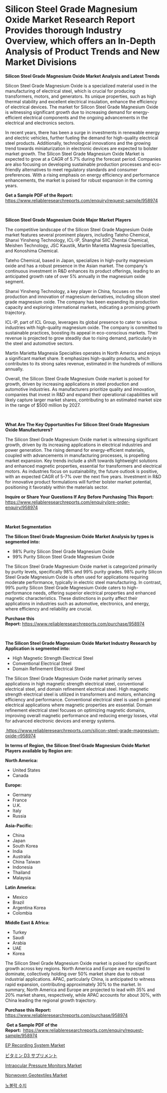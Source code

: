 <p><h1>Silicon Steel Grade Magnesium Oxide Market Research Report Provides thorough Industry Overview, which offers an In-Depth Analysis of Product Trends and New Market Divisions</h1></p><p><strong>Silicon Steel Grade Magnesium Oxide Market Analysis and Latest Trends</strong></p>
<p><p>Silicon Steel Grade Magnesium Oxide is a specialized material used in the manufacturing of electrical steel, which is crucial for producing transformers, motors, and generators. Its unique properties, such as high thermal stability and excellent electrical insulation, enhance the efficiency of electrical devices. The market for Silicon Steel Grade Magnesium Oxide is witnessing significant growth due to increasing demand for energy-efficient electrical components and the ongoing advancements in the electrical and electronics sectors.</p><p>In recent years, there has been a surge in investments in renewable energy and electric vehicles, further fueling the demand for high-quality electrical steel products. Additionally, technological innovations and the growing trend towards miniaturization in electronic devices are expected to bolster market growth. The Silicon Steel Grade Magnesium Oxide Market is expected to grow at a CAGR of 5.7% during the forecast period. Companies are also focusing on developing sustainable production processes and eco-friendly alternatives to meet regulatory standards and consumer preferences. With a rising emphasis on energy efficiency and performance enhancements, the market is poised for robust expansion in the coming years.</p></p>
<p><strong>Get a Sample PDF of the Report:&nbsp;</strong> <a href="https://www.reliableresearchreports.com/enquiry/request-sample/958974">https://www.reliableresearchreports.com/enquiry/request-sample/958974</a></p>
<p>&nbsp;</p>
<p><strong>Silicon Steel Grade Magnesium Oxide Major Market Players</strong></p>
<p><p>The competitive landscape of the Silicon Steel Grade Magnesium Oxide market features several prominent players, including Tateho Chemical, Shanxi Yinsheng Technology, ICL-IP, Shanghai SIIC Zhentai Chemical, Meishen Technology, JSC Kaustik, Martin Marietta Magnesia Specialties, and Konoshima Chemical. </p><p>Tateho Chemical, based in Japan, specializes in high-purity magnesium oxide and has a robust presence in the Asian market. The company's continuous investment in R&D enhances its product offerings, leading to an anticipated growth rate of over 5% annually in the magnesium oxide segment. </p><p>Shanxi Yinsheng Technology, a key player in China, focuses on the production and innovation of magnesium derivatives, including silicon steel grade magnesium oxide. The company has been expanding its production capacity and exploring international markets, indicating a promising growth trajectory.</p><p>ICL-IP, part of ICL Group, leverages its global presence to cater to various industries with high-quality magnesium oxide. The company is committed to sustainable practices, boosting its appeal in eco-conscious markets. Their revenue is projected to grow steadily due to rising demand, particularly in the steel and automotive sectors.</p><p>Martin Marietta Magnesia Specialties operates in North America and enjoys a significant market share. It emphasizes high-quality products, which contributes to its strong sales revenue, estimated in the hundreds of millions annually. </p><p>Overall, the Silicon Steel Grade Magnesium Oxide market is poised for growth, driven by increasing applications in steel production and automotive industries. As manufacturers prioritize quality and innovation, companies that invest in R&D and expand their operational capabilities will likely capture larger market shares, contributing to an estimated market size in the range of $500 million by 2027.</p></p>
<p>&nbsp;</p>
<p><strong>What Are The Key Opportunities For Silicon Steel Grade Magnesium Oxide Manufacturers?</strong></p>
<p><p>The Silicon Steel Grade Magnesium Oxide market is witnessing significant growth, driven by its increasing applications in electrical industries and power generation. The rising demand for energy-efficient materials, coupled with advancements in manufacturing processes, is propelling market expansion. Key trends include a shift towards lightweight solutions and enhanced magnetic properties, essential for transformers and electrical motors. As industries focus on sustainability, the future outlook is positive, with an expected CAGR of 5-7% over the next five years. Investment in R&D for innovative product formulations will further bolster market potential, positioning it favorably within the materials sector.</p></p>
<p><strong>Inquire or Share Your Questions If Any Before Purchasing This Report:</strong> <a href="https://www.reliableresearchreports.com/enquiry/pre-order-enquiry/958974">https://www.reliableresearchreports.com/enquiry/pre-order-enquiry/958974</a></p>
<p>&nbsp;</p>
<p><strong>Market Segmentation</strong></p>
<p><strong>The Silicon Steel Grade Magnesium Oxide Market Analysis by types is segmented into:</strong></p>
<p><ul><li>98% Purity Silicon Steel Grade Magnesium Oxide</li><li>99% Purity Silicon Steel Grade Magnesium Oxide</li></ul></p>
<p><p>The Silicon Steel Grade Magnesium Oxide market is categorized primarily by purity levels, specifically 98% and 99% purity grades. 98% purity Silicon Steel Grade Magnesium Oxide is often used for applications requiring moderate performance, typically in electric steel manufacturing. In contrast, 99% purity Silicon Steel Grade Magnesium Oxide caters to high-performance needs, offering superior electrical properties and enhanced magnetic characteristics. These distinctions in purity affect their applications in industries such as automotive, electronics, and energy, where efficiency and reliability are crucial.</p></p>
<p><strong>Purchase this Report:&nbsp;</strong><a href="https://www.reliableresearchreports.com/purchase/958974">https://www.reliableresearchreports.com/purchase/958974</a></p>
<p>&nbsp;</p>
<p><strong>The Silicon Steel Grade Magnesium Oxide Market Industry Research by Application is segmented into:</strong></p>
<p><ul><li>High Magnetic Strength Electrical Steel</li><li>Conventional Electrical Steel</li><li>Domain Refinement Electrical Steel</li></ul></p>
<p><p>The Silicon Steel Grade Magnesium Oxide market primarily serves applications in high magnetic strength electrical steel, conventional electrical steel, and domain refinement electrical steel. High magnetic strength electrical steel is utilized in transformers and motors, enhancing efficiency and performance. Conventional electrical steel is used in general electrical applications where magnetic properties are essential. Domain refinement electrical steel focuses on optimizing magnetic domains, improving overall magnetic performance and reducing energy losses, vital for advanced electronic devices and energy systems.</p></p>
<p><a href="https://www.reliableresearchreports.com/silicon-steel-grade-magnesium-oxide-r958974">&nbsp;https://www.reliableresearchreports.com/silicon-steel-grade-magnesium-oxide-r958974</a></p>
<p><strong>In terms of Region, the Silicon Steel Grade Magnesium Oxide Market Players available by Region are:</strong></p>
<p>
    <p> <strong> North America: </strong>
        <ul>
            <li>United States</li>
            <li>Canada</li>
        </ul>
        </p> 
    <p> <strong> Europe: </strong>
        <ul>
            <li>Germany</li>
            <li>France</li>
            <li>U.K.</li>
            <li>Italy</li>
            <li>Russia</li>
        </ul>
        </p> 
    <p> <strong> Asia-Pacific: </strong>
        <ul>
            <li>China</li>
            <li>Japan</li>
            <li>South Korea</li>
            <li>India</li>
            <li>Australia</li>
            <li>China Taiwan</li>
            <li>Indonesia</li>
            <li>Thailand</li>
            <li>Malaysia</li>
        </ul>
        </p> 
    <p> <strong> Latin America: </strong>
        <ul>
            <li>Mexico</li>
            <li>Brazil</li>
            <li>Argentina Korea</li>
            <li>Colombia</li>
        </ul>
        </p> 
    <p> <strong> Middle East & Africa: </strong>
        <ul>
            <li>Turkey</li>
            <li>Saudi</li>
            <li>Arabia</li>
            <li>UAE</li>
            <li>Korea</li>
        </ul>
    </p>
    </p>
<p><p>The Silicon Steel Grade Magnesium Oxide market is poised for significant growth across key regions. North America and Europe are expected to dominate, collectively holding over 50% market share due to robust industrial applications. APAC, particularly China, is anticipated to witness rapid expansion, contributing approximately 30% to the market. In summary, North America and Europe are projected to lead with 35% and 20% market shares, respectively, while APAC accounts for about 30%, with China leading the regional growth trajectory.</p></p>
<p><strong>Purchase this Report: </strong><a href="https://www.reliableresearchreports.com/purchase/958974">https://www.reliableresearchreports.com/purchase/958974</a></p>
<p>&nbsp;<strong>Get a Sample PDF of the Report:&nbsp;&nbsp;</strong><a href="https://www.reliableresearchreports.com/enquiry/request-sample/958974">https://www.reliableresearchreports.com/enquiry/request-sample/958974</a></p>
<p><strong></strong></p>
<p><p><a href="https://www.linkedin.com/pulse/ep-recording-system-market-global-regional-analysis-focus-owwce?trackingId=gl4nSJO9Tmi1zuaRLeNVLQ%3D%3D">EP Recording System Market</a></p><p><a href="https://medium.com/@gregoriookeefe2023/%E3%82%B0%E3%83%AD%E3%83%BC%E3%83%90%E3%83%AB%E3%83%93%E3%82%BF%E3%83%9F%E3%83%B3d3%E3%82%B5%E3%83%97%E3%83%AA%E3%83%A1%E3%83%B3%E3%83%88%E6%A5%AD%E7%95%8C-%E7%A8%AE%E9%A1%9E-%E7%94%A8%E9%80%94-%E5%B8%82%E5%A0%B4%E3%83%97%E3%83%AC%E3%83%BC%E3%83%A4%E3%83%BC-%E5%9C%B0%E5%9F%9F%E6%88%90%E9%95%B7%E5%88%86%E6%9E%90-%E5%B0%86%E6%9D%A5%E3%81%AE%E3%82%B7%E3%83%8A%E3%83%AA%E3%82%AA-2024%E5%B9%B4-2031%E5%B9%B4-ff9e0d054b36">ビタミン D3 サプリメント</a></p><p><a href="https://medium.com/@luke.russell779/intraocular-pressure-monitors-market-share-size-trends-industry-analysis-report-by-application-8ce807ae5574">Intraocular Pressure Monitors Market</a></p><p><a href="https://issuu.com/reportprime-2/docs/nonwoven-geotextiles-market-size-20_34a50d6b1959ca">Nonwoven Geotextiles Market</a></p><p><a href="https://medium.com/@bulahhamill33/%EC%84%A0%EB%8F%84%EC%A0%81%EC%9D%B8-%EC%84%B1%EC%9E%A5-%EA%B8%80%EB%A1%9C%EB%B2%8C-%EB%85%B8%EB%B3%BC%EB%9D%BD-%EC%88%98%EC%A7%80-%EC%8B%9C%EC%9E%A5-%EC%97%AD%ED%95%99-%EB%B6%84%EC%84%9D-2024-2031-a9b7f0901c5f">노볼락 수지</a></p></p>